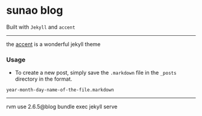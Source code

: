 # sunao blog

Built with `Jekyll` and `accent`

---

the [accent](https://github.com/ankitsultana/accent) is a wonderful jekyll theme

### Usage

* To create a new post, simply save the `.markdown` file in the `_posts` directory in the format.

```
year-month-day-name-of-the-file.markdown
```
---

rvm use 2.6.5@blog
bundle exec jekyll serve